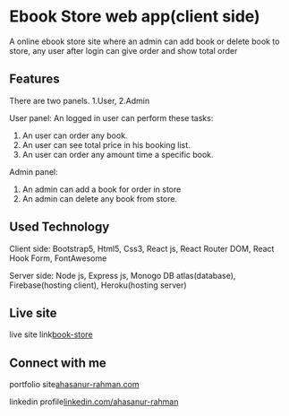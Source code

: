 # Ebook Store web app(client side)

A online ebook store site where an admin can add book or delete book to store, any user after login can give order and show total order

## Features

There are two panels. 1.User, 2.Admin 

User panel:
An logged in user can perform these tasks:
1. An user can order any book.
2. An user can see total price in his booking list.
3. An user can order any amount time a specific book.

Admin panel:
1. An admin can add a book for order in store
2. An admin can delete any book from store.


## Used Technology

Client side: Bootstrap5, Html5, Css3, React js, React Router DOM, React Hook Form, FontAwesome

Server side: Node js, Express js, Monogo DB atlas(database), Firebase(hosting client), Heroku(hosting server)

## Live site 

live site link[book-store](https://book-store-1b689.firebaseapp.com/)


## Connect with me
portfolio site[ahasanur-rahman.com](https://ahasanur-rahman.web.app/)

linkedin profile[linkedin.com/ahasanur-rahman](https://www.linkedin.com/in/ahasanur-rahman-a10925202/)